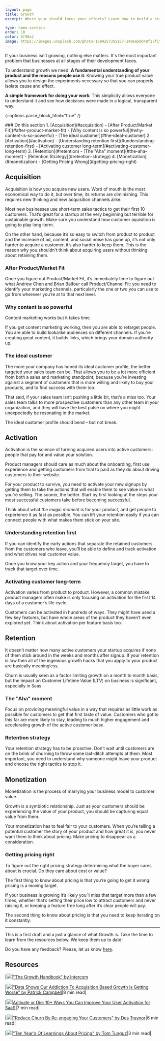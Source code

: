```yaml
---
layout: page
title: Growth
excerpt: Where your should focus your efforts? Learn how to build a strong foundation for growth.

type: home-section
order: 10
color: 5f90a2
image: https://images.unsplash.com/photo-1504257365157-1496a50d48f2?fit=crop&w=300&q=80
---
```


If your business isn’t growing, nothing else matters. It's the most important problem that businesses at all stages of their development faces.

To understand growth we need:
**A fundamental understanding of your product and the reasons people use it**: Knowing your true product value allows you to design the experiments necessary so that you can properly isolate cause and effect.

**A simple framework for doing your work**: This simplicity allows everyone to understand it and see how decisions were made in a logical, transparent way.

{::options parse_block_html="true" /}
<div class="table-of-content">
### On this section
1. [Acquisition](#acquisition)
	- [After Product/Market Fit](#after-product-market-fit)
	- [Why content is so powerful](#why-content-is-so-powerful)
	- [The ideal customer](#the-ideal-customer)
2. [Activation](#activation)
	- [Understanding retention first](#understanding-retention-first)
	- [Activating customer long-term](#activating-customer-long-term)
3. [Retention](#retention)
	- [The "Aha" moment](#the-aha-moment)
	- [Retention Strategy](#retention-strategy)
4. [Monetization](#monetization)
	- [Getting Pricing Wrong](#getting-pricing-right)
</div>

## Acquisition

Acquisition is how you acquire new users. Word of mouth is the most economical way to do it, but over time, its returns are diminishing. This requires new thinking and new acquisition channels alike.

Most new businesses use short-term sales tactics to get their first 10 customers. That’s great for a startup at the very beginning but terrible for sustainable growth. Make sure you understand how customer aquisition is going to play long-term.

On the other hand, because it’s so easy to switch from product to product and the increase of ad, content, and social noise has gone up, it’s not only harder to acquire a customer, it’s also harder to keep them. This is the reason why you shouldn't think about acquiring users without thinking about retaining them.

### After Product/Market Fit

Once you figure out Product/Market Fit, it’s immediately time to figure out what Andrew Chen and Brian Balfour call Product/Channel Fit: you need to identify your marketing channels, particularly the one or two you can use to go from wherever you’re at to that next level.

### Why content is so powerful

Content marketing works but it takes time. 

If you get content marketing working, then you are able to retarget people. You are able to build lookalike audiences on different channels. If you’re creating great content, it builds links, which brings your domain authority up.

### The ideal customer

The more your company has honed its ideal customer profile, the better targeted your sales team can be. That allows you to be a lot more efficient from both a sales and marketing standpoint, because you’re investing against a segment of customers that is more willing and likely to buy your products, and to find success with them too.

That said, if your sales team isn’t pushing a little bit, that’s a miss too. Your sales team talks to more prospective customers than any other team in your organization, and they will have the best pulse on where you might unexpectedly be resonating in the market.

The ideal customer profile should bend – but not break.

## Activation

Activation is the science of turning acquired users into active customers: people that pay for and value your solution.

Product managers should care as much about the onboarding, first use experience and getting customers from trial to paid as they do about driving customers to their website.

For your product to survive, you need to activate your new signups by getting them to take the actions that will enable them to see value in what you’re selling. The sooner, the better. Start by first looking at the steps your most successful customers take before becoming successful.

Think about what *the magic moment* is for your product, and get people to experience it as fast as possible. You can lift your retention easily if you can connect people with what makes them stick on your site.

### Understanding retention first

If you can identify the early actions that separate the retained customers from the customers who leave, you’ll be able to define and track activation and what drives real customer value.

Once you know your key action and your frequency target, you have to track that target over time.

### Activating customer long-term

Activation varies from product to product. However, a common mistake product managers often make is only focusing on activation for the first 14 days of a customer’s life cycle.

Customers can be activated in hundreds of ways. They might have used a few key features, but have whole areas of the product they haven’t even explored yet. Think about activation per feature basis too.

## Retention

It doesn’t matter how many active customers your startup acquires if none of them stick around in the weeks and months after signup. If your retention is low then all of the ingenious growth hacks that you apply to your product are basically meaningless. 

Churn is usually seen as a factor limiting growth on a month to month basis, but the impact on Customer Lifetime Value (LTV) on business is significant, especially in Saas.

### The "Aha" moment

Focus on providing meaningful value in a way that requires as little work as possible for customers to get that first taste of value. Customers who got to this far are more likely to stay, leading to much higher engagement and accelerating growth of the active customer base.

### Retention strategy

Your retention strategy has to be proactive. Don’t wait until customers are on the brink of churning to throw some last-ditch attempts at them. Most important, you need to understand why someone might leave your product and choose the right tactics to stop it.

## Monetization

Monetization is the process of marrying your business model to customer value.

Growth is a symbiotic relationship. Just as your customers should be experiencing the value of your product, you should be capturing equal value from them.

Your monetization has to feel fair to your customers. When you’re telling a potential customer the story of your product and how great it is, you never want them to think about pricing. Make pricing to disappear as a consideration.

### Getting pricing right

To figure out the right pricing strategy determining what the buyer cares about is crucial. Do they care about cost or value?

The first thing to know about pricing is that you’re going to get it wrong: pricing is a moving target.

If your business is growing it’s likely you’ll miss that target more than a few times, whether that’s setting their price low to attract customers and never raising it, or keeping a feature free long after it’s clear people will pay.

The second thing to know about pricing is that you need to keep iterating on it constantly.

---

This is a first draft and a just a glance of what Growth is. Take the time to learn from the resources below. We keep them up to date!

Do you have any feedback? Please, let us know [here]().

## Resources

|![](https://img.icons8.com/ios/50/000000/book.png)|["The Growth Handbook" by Intercom](https://www.intercom.com/books/growth-handbook)

|![](https://img.icons8.com/ios/50/000000/book.png)|["Data Shows Our Addiction To Acquisition Based Growth Is Getting Worse" by Patrick Campbell](https://www.priceintelligently.com/blog/saas-growth-focused-too-much-on-acquisition)|8 min read|

|![](https://img.icons8.com/ios/50/000000/book.png)|[Activate or Die: 10+ Ways You Can Improve Your User Activation for SaaS](https://500.co/activate-or-die-10-plus-ways-to-improve-user-activation-for-saas-part-2/)|7 min read|

|![](https://img.icons8.com/ios/50/000000/book.png)|["Reduce Churn By Re-engaging Your Customers" by Des Traynor](https://www.intercom.com/blog/churn-retention-and-reengaging-customers/)|6 min read|

|![](https://img.icons8.com/ios/50/000000/book.png)|["Ten Year's Of Learnings About Pricing" by Tom Tunguz](https://tomtunguz.com/pricing-summary/)|3 min read|
